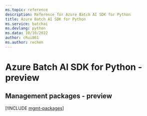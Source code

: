 ```yaml
---
ms.topic: reference
description: Reference for Azure Batch AI SDK for Python
title: Azure Batch AI SDK for Python
ms.service: batchai
ms.devlang: python
ms.data: 10/10/2022
author: cRui861
ms.author: rechen
---
```

# Azure Batch AI SDK for Python - preview

## Management packages - preview
[!INCLUDE [mgmt-packages](batch-ai-mgmt-index.md)]